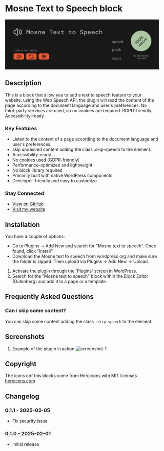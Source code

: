 # Mosne Text to Speech block

![ Mosne Text to Speech ](https://github.com/mosne//mosne-text-to-speech-block/blob/main/.wordpress-org/banner-1544x500.png)

## Description

This is a block that allow you to add a text to speech feature to your website.
using the Web Speech API, the plugin will read the content of the page according to the document language and user's preferences.
No third-party services are used, so no cookies are required. RGPD-friendly. Accessibility-ready.

### Key Features

* Listen to the content of a page according to the document language and user's preferences.
* skip undesired content adding the class .skip-speech to the element.
* Accessibility-ready
* No cookies used (GDPR-friendly)
* Performance-optimized and lightweight
* No block library required
* Primarily built with native WordPress components
* Developer-friendly and easy to customize

### Stay Connected

* [View on GitHub](https://github.com/mosne//mosne-text-to-speech-block)
* [Visit my website](https://mosne.it/)

## Installation

You have a couple of options:

* Go to Plugins &rarr; Add New and search for "Mosne text to speech". Once found, click "Install".
* Download the Mosne text to speech from wordpress.org and make sure the folder is zipped. Then upload via Plugins &rarr; Add New &rarr; Upload.

1. Activate the plugin through the 'Plugins' screen in WordPress.
2. Search for the "Mosne text to speech" block within the Block Editor (Gutenberg) and add it to a page or a template.

## Frequently Asked Questions

### Can i skip some content?

You can skip some content adding the class ```.skip-speech``` to the element.

## Screenshots

1. Example of the plugin in action
   ![screenshot-1](https://github.com/mosne/mosne-dark-palette/blob/main/.wordpress-org/screenshot-1.gif)

## Copyright

The icons onf this blocks come from Heroicons with MIT licenses
[heroicons.com](https://heroicons.com/)

## Changelog

### 0.1.1 - 2025-02-05

* Fix security issue

### 0.1.0 - 2025-02-01

* Initial release
